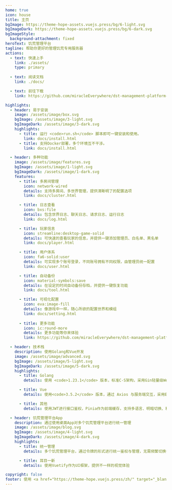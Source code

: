 ```yaml
---
home: true
icon: house
title: 主页
bgImage: https://theme-hope-assets.vuejs.press/bg/6-light.svg
bgImageDark: https://theme-hope-assets.vuejs.press/bg/6-dark.svg
bgImageStyle:
  background-attachment: fixed
heroText: 饥荒管理平台
tagline: 帮助你更好的管理饥荒专用服务器
actions:
  - text: 快速上手
    link: ./assets/
    type: primary
    
  - text: 阅读文档
    link: ./docs/

  - text: 前往下载
    link: https://github.com/miracleEverywhere/dst-management-platform-api/releases

highlights:
  - header: 易于安装
    image: /assets/image/box.svg
    bgImage: /assets/image/3-light.svg
    bgImageDark: /assets/image/3-dark.svg
    highlights:
      - title: 运行 <code>run.sh</code> 脚本即可一键安装和使用。
        link: docs/install.html
      - title: 支持Docker部署，多个环境互不干涉。
        link: docs/install.html

  - header: 多种功能
    image: /assets/image/features.svg
    bgImage: /assets/image/1-light.svg
    bgImageDark: /assets/image/1-dark.svg
    features:
      - title: 多房间管理
        icon: network-wired
        details: 支持多房间、多世界管理，提供清晰明了的配置选项
        link: docs/cluster.html

      - title: 日志查看
        icon: bxs:file
        details: 包含世界日志、聊天日志、请求日志、运行日志
        link: docs/log.html

      - title: 玩家信息
        icon: streamline:desktop-game-solid
        details: 可快速的查看玩家的信息，并提供一键添加管理员、白名单、黑名单
        link: docs/player.html

      - title: 用户体系
        icon: fa6-solid:user
        details: 可实现多个账号登录，不同账号拥有不同权限，由管理员统一配置
        link: docs/user.html

      - title: 自动备份
        icon: material-symbols:save
        details: 在设定的时间自动备份存档，并提供一键恢复功能
        link: docs/tool.html

      - title: 可视化配置
        icon: eva:image-fill
        details: 像游戏中一样，随心所欲的配置世界和模组
        link: docs/setting.html
        
      - title: 更多功能
        icon: ic:round-more
        details: 更多功能等你来体验
        link: https://github.com/miracleEverywhere/dst-management-platform-api

  - header: 技术栈
    description: 使用Golang和Vue开发
    image: /assets/image/advanced.svg
    bgImage: /assets/image/5-light.svg
    bgImageDark: /assets/image/5-dark.svg
    highlights:
      - title: Golang
        details: 使用 <code>1.23.1</code> 版本，标准C-S架构，采用Gin轻量级Web框架

      - title: Vue
        details: 使用<code>3.5.2</code> 版本，通过 Axios 与服务端交互，采用Element-Plus作为UI框架

      - title: 其他
        details: 使用JWT进行接口鉴权，Pinia作为前端缓存，支持多语言、明暗切换、移动端自动布局等

  - header: 饥荒管理平台App
    description: 通过使用桌面App对多个饥荒管理平台进行统一管理
    image: /assets/image/blog.svg
    bgImage: /assets/image/4-light.svg
    bgImageDark: /assets/image/4-dark.svg
    highlights:
      - title: 统一管理
        details: 多个饥荒管理平台，通过令牌的形式进行统一鉴权与管理，无需频繁切换多个网页

      - title: 耳目一新
        details: 使用Vuetify作为UI框架，提供不一样的视觉体验

copyright: false
footer: 使用 <a href="https://theme-hope.vuejs.press/zh/" target="_blank">VuePress Theme Hope</a> 主题 | MIT 协议
---
```


